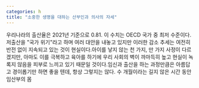 ```yaml
---
categories: h
title: "소중한 생명을 대하는 산부인과 의사의 자세"
---
```

우리나라의 출산율은 2021년 기준으로 0.81. 이 수치는 OECD 국가 중 최저 수준이다. 저출산을 "국가 위기"라고 하며 여러 대안을 내놓고 있지만 이러한 감소 추세는 여전히 반전 없이 지속되고 있는 것이 현실이다.아이를 낳지 않는 천 가지, 만 가지 사정이 다르겠지만, 아마도 이를 극복하고 육아를 하기에 우리 사회의 벽이 까마득히 높고 현실이 녹록지 않음을 피부로 느끼고 있기 때문일 것이다.임신과 출산을 하는 과정만큼은 아름답고 경이롭기만 하면 좋을 텐데, 항상 그렇지는 않다. 수 개월이라는 길지 않은 시간 동안 임산부의 몸